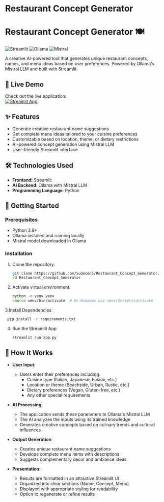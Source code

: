 # Restaurant Concept Generator
# Restaurant Concept Generator 🍽️

![Streamlit](https://img.shields.io/badge/Streamlit-FF4B4B?style=for-the-badge&logo=Streamlit&logoColor=white)
![Ollama](https://img.shields.io/badge/Ollama-7E5BEF?style=for-the-badge)
![Mistral](https://img.shields.io/badge/Mistral-7E5BEF?style=for-the-badge)

A creative AI-powered tool that generates unique restaurant concepts, names, and menu ideas based on user preferences. Powered by Ollama's Mistral LLM and built with Streamlit.

## 🌟 Live Demo

Check out the live application:  
[![Streamlit App](https://static.streamlit.io/badges/streamlit_badge_black_white.svg)](https://restaurantconceptgenerator-xha3xahxm2bbsxi8cbdoqt.streamlit.app)

## ✨ Features

- Generate creative restaurant name suggestions
- Get complete menu ideas tailored to your cuisine preferences
- Customizable based on location, theme, or dietary restrictions
- AI-powered concept generation using Mistral LLM
- User-friendly Streamlit interface

## 🛠️ Technologies Used

- **Frontend**: Streamlit
- **AI Backend**: Ollama with Mistral LLM
- **Programming Language**: Python

## 🚀 Getting Started

### Prerequisites

- Python 3.8+
- Ollama installed and running locally
- Mistral model downloaded in Ollama

### Installation

1. Clone the repository:
   ```bash
   git clone https://github.com/Sudecon5/Restaurant_Concept_Generator.git
   cd Restaurant_Concept_Generator

2. Activate virtual environment:
   ```bash
   python -m venv venv
   source venv/bin/activate  # On Windows use venv\Scripts\activate
   ```

3.Install Dependencies:
   ```bash
    pip install -r requirements.txt
  ```

4. Run the Streamlit App
   ```bash
   streamlit run app.py
   ```
## 🤖 How It Works

- **User Input**:
  - Users enter their preferences including:
    - Cuisine type (Italian, Japanese, Fusion, etc.)
    - Location or theme (Beachside, Urban, Rustic, etc.)
    - Dietary preferences (Vegan, Gluten-free, etc.)
    - Any other special requirements

- **AI Processing**:
  - The application sends these parameters to Ollama's Mistral LLM
  - The AI analyzes the inputs using its trained knowledge
  - Generates creative concepts based on culinary trends and cultural influences

- **Output Generation**:
  - Creates unique restaurant name suggestions
  - Develops complete menu items with descriptions
  - Suggests complementary decor and ambiance ideas

- **Presentation**:
  - Results are formatted in an attractive Streamlit UI
  - Organized into clear sections (Name, Concept, Menu)
  - Displayed with appropriate styling for readability
  - Option to regenerate or refine results
